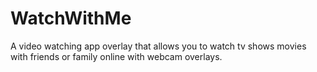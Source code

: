 # WatchWithMe
A video watching app overlay that allows you to watch tv shows movies with friends or family online with webcam overlays.
